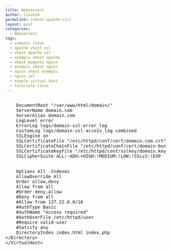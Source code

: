 ```yaml
---
title: Webservers
author: linuxtm
permalink: /vhost-apache-ssl/
layout: post
categories:
  - Webservers
tags:
  - comenzi linux
  - apache vhost ssl 
  - vhost apache ssl
  - exemplu vhost apache
  - vhost magento nginx
  - exemplu vhost nginx
  - nginx vhost exemplu
  - nginx ssl
  - exeple virtual host
  - tutoriale linux
---
```


<pre>
<VirtualHost *:443>
    DocumentRoot "/var/www/html/domain/"
    ServerName domain.com
    ServerAlias domain.com
    LogLevel error
    ErrorLog logs/domain-ssl-error_log
    CustomLog logs/domain-ssl-access_log combined
    SSLEngine on
    SSLCertificateFile "/etc/httpd/conf/cert/domain.com.crt"
    SSLCertificateChainFile "/etc/httpd/conf/cert/domain-bundle.crt"
    SSLCertificateKeyFile "/etc/httpd/conf/sslkey/domain.key"
    SSLCipherSuite ALL:-ADH:+HIGH:!MEDIUM:!LOW:!SSLv2:!EXP
	
<Directory "/var/www/html">
    Options All -Indexes
    AllowOverride All
    Order allow,deny
    Allow from all
    #Order deny,allow
    #Deny from all
    #Allow from 127.22.0.0/16
    #AuthType Basic
    #AuthName "Access required"
    #AuthUserFile /etc/httpd/user
    #Require valid-user
    #Satisfy any
    DirectoryIndex index.html index.php
&lt;/Directory>
&lt;/VirtualHost>
</pre>
